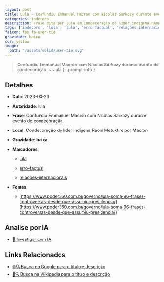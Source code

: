 ```yaml
---
layout: post
title: Lula - Confundiu Emmanuel Macron com Nicolas Sarkozy durante evento de condecoração....
categories: indecoro
description: Frase dita por lula em Condecoração do líder indígena Raoni Metuktire por Macron
tags: ['indecoro', 'lula', 'lula', 'erro factual', 'relações internacionais']
faicon: fas fa-user-tie
gravidade: baixa
cor: yellow
image:
  path: "/assets/solid/user-tie.svg"
---
```


> Confundiu Emmanuel Macron com Nicolas Sarkozy durante evento de condecoração. ~~lula
{: .prompt-info }

## Detalhes
- **Data**: 2023-03-23
- **Autoridade**: lula
- **Frase**: Confundiu Emmanuel Macron com Nicolas Sarkozy durante evento de condecoração.
- **Local**: Condecoração do líder indígena Raoni Metuktire por Macron
- **Gravidade**: **baixa** <i class="fas fa-user-tie"></i>

- **Marcadores**: 

   - [lula](/tags/lula/)

   - [erro-factual](/tags/erro-factual/)

   - [relações-internacionais](/tags/relações-internacionais/)
- **Fontes**:
  - [https://www.poder360.com.br/governo/lula-soma-96-frases-controversas-desde-que-assumiu-presidencia/](https://www.poder360.com.br/governo/lula-soma-96-frases-controversas-desde-que-assumiu-presidencia/)

## Analise por IA
- [🤖 Investigar com IA](https://www.perplexity.ai/search?q=%22lula%22%2BConfundiu%20Emmanuel%20Macron%20com%20Nicolas%20Sarkozy%20durante%20evento%20de%20condecora%C3%A7%C3%A3o.%2BCondecora%C3%A7%C3%A3o%20do%20l%C3%ADder%20ind%C3%ADgena%20Raoni%20Metuktire%20por%20Macron)

## Links Relacionados
- [🌐🔍 Busca no Google para o título e descrição](https://www.google.com/search?q=%22lula%22%2BConfundiu%20Emmanuel%20Macron%20com%20Nicolas%20Sarkozy%20durante%20evento%20de%20condecora%C3%A7%C3%A3o.%2BCondecora%C3%A7%C3%A3o%20do%20l%C3%ADder%20ind%C3%ADgena%20Raoni%20Metuktire%20por%20Macron)
- [📖🔍 Busca na Wikipedia para o título e descrição](https://pt.wikipedia.org/w/index.php?search=%22lula%22%2BConfundiu%20Emmanuel%20Macron%20com%20Nicolas%20Sarkozy%20durante%20evento%20de%20condecora%C3%A7%C3%A3o.%2BCondecora%C3%A7%C3%A3o%20do%20l%C3%ADder%20ind%C3%ADgena%20Raoni%20Metuktire%20por%20Macron)

